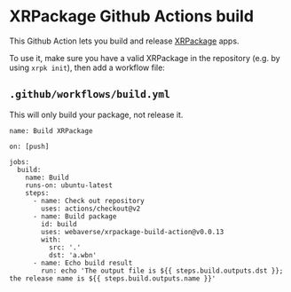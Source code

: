# XRPackage Github Actions build

This Github Action lets you build and release [XRPackage](https://github.com/webaverse/xrpackage) apps.

To use it, make sure you have a valid XRPackage in the repository (e.g. by using `xrpk init`), then add a workflow file:

## `.github/workflows/build.yml`

This will only build your package, not release it.

```
name: Build XRPackage

on: [push]

jobs:
  build:
    name: Build
    runs-on: ubuntu-latest
    steps:
      - name: Check out repository
        uses: actions/checkout@v2
      - name: Build package
        id: build
        uses: webaverse/xrpackage-build-action@v0.0.13
        with:
          src: '.'
          dst: 'a.wbn'
      - name: Echo build result
        run: echo 'The output file is ${{ steps.build.outputs.dst }}; the release name is ${{ steps.build.outputs.name }}'
```
